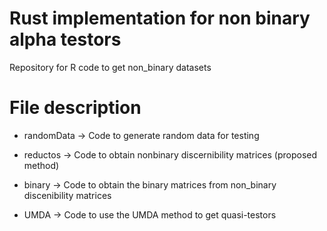 # Rust implementation for non binary alpha testors
Repository for R code to get non_binary datasets

# File description

- randomData -> Code to generate random data for testing

- reductos -> Code to obtain nonbinary  discernibility matrices (proposed method)

- binary -> Code to obtain the binary matrices from non_binary discenibility matrices
  
- UMDA -> Code to use the UMDA method to get quasi-testors
